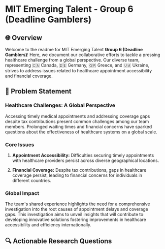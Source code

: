 # MIT Emerging Talent - Group 6 (Deadline Gamblers)

## 🌐 Overview

Welcome to the readme for MIT Emerging Talent **Group 6 (Deadline Gamblers)**! 
Here, we document our collaborative efforts to tackle a pressing healthcare challenge from a global perspective.
Our diverse team, representing 🇨🇦 Canada, 🇩🇪 Germany, 🇬🇷 Greece, and 🇺🇦 Ukraine, strives to address issues related to healthcare appointment accessibility and financial coverage.

## 🚀 Problem Statement

### Healthcare Challenges: A Global Perspective

Accessing timely medical appointments and addressing coverage gaps despite tax contributions present common challenges among our team members. Prolonged waiting times and financial concerns have sparked questions about the effectiveness of healthcare systems on a global scale.

### Core Issues

1. **Appointment Accessibility:** Difficulties securing timely appointments with healthcare providers persist across diverse geographical locations.
   
2. **Financial Coverage:** Despite tax contributions, gaps in healthcare coverage persist, leading to financial concerns for individuals in different countries.

### Global Impact

The team's shared experience highlights the need for a comprehensive investigation into the root causes of appointment delays and coverage gaps. This investigation aims to unveil insights that will contribute to developing innovative solutions fostering improvements in healthcare accessibility and efficiency internationally.

## 🔍 Actionable Research Questions

